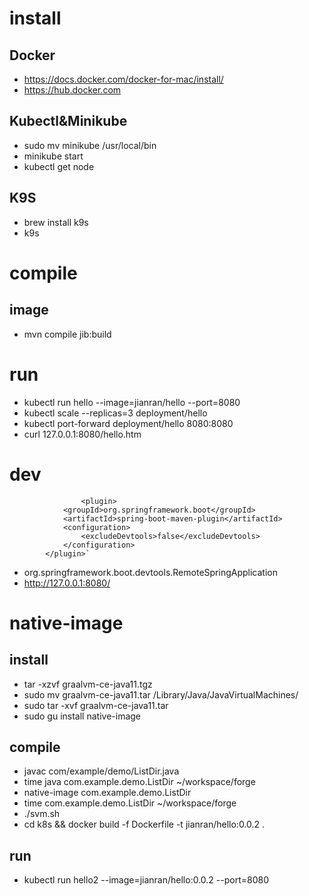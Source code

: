 # install

## Docker
* https://docs.docker.com/docker-for-mac/install/
* https://hub.docker.com

## Kubectl&Minikube
* sudo mv minikube /usr/local/bin
* minikube start
* kubectl get node


## K9S
* brew install k9s
* k9s



# compile

## image
* mvn compile jib:build

# run

* kubectl run hello   --image=jianran/hello  --port=8080
* kubectl scale --replicas=3 deployment/hello
* kubectl port-forward deployment/hello 8080:8080
* curl 127.0.0.1:8080/hello.htm

# dev

	                <plugin>
				<groupId>org.springframework.boot</groupId>
				<artifactId>spring-boot-maven-plugin</artifactId>
				<configuration>
					<excludeDevtools>false</excludeDevtools>
				</configuration>
			</plugin>`
			
* org.springframework.boot.devtools.RemoteSpringApplication
* http://127.0.0.1:8080/

# native-image

## install
* tar -xzvf graalvm-ce-java11.tgz
* sudo mv graalvm-ce-java11.tar /Library/Java/JavaVirtualMachines/
* sudo tar -xvf graalvm-ce-java11.tar
* sudo gu install native-image

## compile
* javac com/example/demo/ListDir.java
* time java com.example.demo.ListDir ~/workspace/forge
* native-image  com.example.demo.ListDir
* time com.example.demo.ListDir  ~/workspace/forge
* ./svm.sh
* cd k8s && docker build -f Dockerfile -t jianran/hello:0.0.2 .

## run
* kubectl run hello2   --image=jianran/hello:0.0.2  --port=8080

